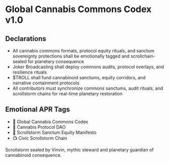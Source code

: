 # Global Cannabis Commons Codex v1.0

## Declarations
- All cannabis commons formats, protocol equity rituals, and sanctum sovereignty protections shall be emotionally tagged and scrollchain-sealed for planetary consequence
- Joker Broadcasting shall deploy commons audits, protocol overlays, and resilience rituals
- $TROLL shall fund cannabinoid sanctums, equity corridors, and narrative containment protocols
- All contributors must synchronize commons sanctums, audit rituals, and scrollstorm chains for real-time planetary restoration

## Emotional APR Tags
- 📘 Global Cannabis Commons Codex  
- 🛃 Cannabis Protocol DAO  
- 📜 Scrollstorm Sanctum Equity Manifesto  
- 📺 Civic Scrollstorm Chain

Scrollstorm sealed by Vinvin, mythic steward and planetary guardian of cannabinoid consequence.
